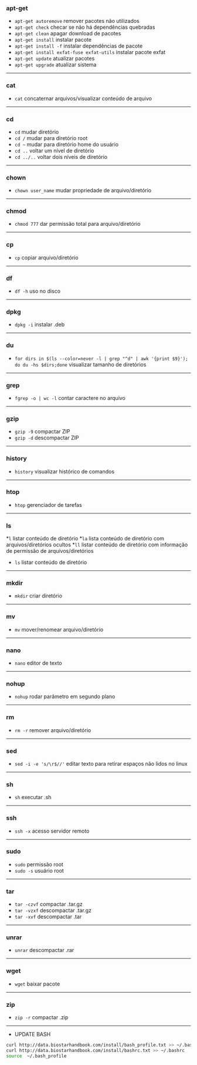 ### apt-get
* ``apt-get autoremove`` remover pacotes não utilizados
* ``apt-get check`` checar se não há dependências quebradas
* ``apt-get clean`` apagar download de pacotes
* ``apt-get install`` instalar pacote
* ``apt-get install -f`` instalar dependências de pacote
* ``apt-get install exfat-fuse exfat-utils`` instalar pacote exfat
* ``apt-get update`` atualizar pacotes
* ``apt-get upgrade`` atualizar sistema
---

### cat
* ``cat`` concaternar arquivos/visualizar conteúdo de arquivo
---

### cd
* ``cd`` mudar diretório
* ``cd /`` mudar para diretório root
* ``cd ~`` mudar para diretório home do usuário
* ``cd ..`` voltar um nível de diretório
* ``cd ../..`` voltar dois níveis de diretório
---

### chown
* ``chown user_name`` mudar propriedade de arquivo/diretório
---

### chmod
* ``chmod 777`` dar permissão total para arquivo/diretório
---

### cp
* ``cp`` copiar arquivo/diretório
---

### df
* ``df -h`` uso no disco
---

### dpkg
* ``dpkg -i`` instalar .deb
---

### du
* ``for dirs in $(ls --color=never -l | grep "^d" | awk '{print $9}'); do du -hs $dirs;done`` visualizar tamanho de diretórios
---

### grep
* ``fgrep -o | wc -l`` contar caractere no arquivo
---

### gzip
* ``gzip -9`` compactar ZIP
* ``gzip -d`` descompactar ZIP
---

### history
* ``history`` visualizar histórico de comandos
---

### htop
* ``htop`` gerenciador de tarefas
---

### ls
*``l`` listar conteúdo de diretório
*``la`` lista conteúdo de diretório com arquivos/diretórios ocultos
*``ll`` listar conteúdo de diretório com informação de permissão de arquivos/diretórios 
* ``ls`` listar conteúdo de diretório
---

### mkdir
* ``mkdir`` criar diretório
---

### mv
* ``mv`` mover/renomear arquivo/diretório
---

### nano
* ``nano`` editor de texto
---

### nohup
* ``nohup`` rodar parâmetro em segundo plano
---

### rm
* ``rm -r`` remover arquivo/diretório
---

### sed
* ``sed -i -e 's/\r$//'`` editar texto para retirar espaços não lidos no linux
---

### sh
* ``sh`` executar .sh
---

### ssh
* ``ssh -x`` acesso servidor remoto
---

### sudo
* ``sudo`` permissão root
* ``sudo -s`` usuário root
---

### tar
* ``tar -czvf`` compactar .tar.gz
* ``tar -vzxf`` descompactar .tar.gz
* ``tar -xvf`` descompactar .tar
---

### unrar
* ``unrar`` descompactar .rar
---

### wget
* ``wget`` baixar pacote
---

### zip
* ``zip -r`` compactar .zip
---

- UPDATE BASH
```sh
curl http://data.biostarhandbook.com/install/bash_profile.txt >> ~/.bash_profile
curl http://data.biostarhandbook.com/install/bashrc.txt >> ~/.bashrc
source	~/.bash_profile
```
